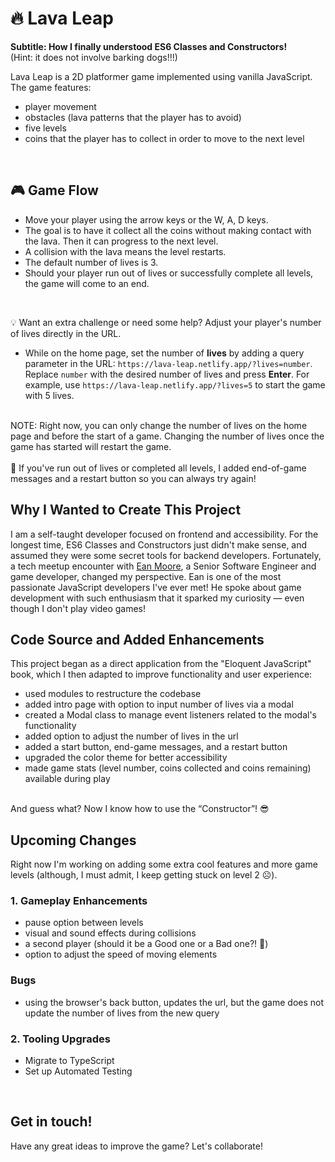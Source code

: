 # 🔥 Lava Leap 
<b>Subtitle: How I finally understood ES6 Classes and Constructors!</b>
<br>
(Hint: it does not involve barking dogs!!!)

Lava Leap is a 2D platformer game implemented using vanilla JavaScript. The game features:
- player movement
- obstacles (lava patterns that the player has to avoid)
- five levels
- coins that the player has to collect in order to move to the next level
<br>

## 🎮 Game Flow
- Move your player using the arrow keys or the W, A, D keys. 
- The goal is to have it collect all the coins without making contact with the lava. Then it can progress to the next level.
- A collision with the lava means the level restarts.
- The default number of lives is 3.
- Should your player run out of lives or successfully complete all levels, the game will come to an end.
<br>

💡 Want an extra challenge or need some help? Adjust your player's number of lives directly in the URL.
- While on the home page, set the number of **lives** by adding a query parameter in the URL: `https://lava-leap.netlify.app/?lives=number`. Replace `number` with the desired number of lives and press **Enter**. For example, use `https://lava-leap.netlify.app/?lives=5` to start the game with 5 lives. 
<br>
NOTE: Right now, you can only change the number of lives on the home page and before the start of a game. Changing the number of lives once the game has started will restart the game.
<br>
<br>
🔄 If you've run out of lives or completed all levels, I added end-of-game messages and a restart button so you can always try again!
<br>

## Why I Wanted to Create This Project
I am a self-taught developer focused on frontend and accessibility. For the longest time, ES6 Classes and Constructors just didn't make sense, and assumed they were some secret tools for backend developers. Fortunately, a tech meetup encounter with [Ean Moore](https://www.linkedin.com/in/ean-moore-948357103), a Senior Software Engineer and game developer, changed my perspective. Ean is one of the most passionate JavaScript developers I've ever met! He spoke about game development with such enthusiasm that it sparked my curiosity — even though I don't play video games!
<br>

## Code Source and Added Enhancements
This project began as a direct application from the "Eloquent JavaScript" book, which I then adapted to improve functionality and user experience:

- used modules to restructure the codebase 
- added intro page with option to input number of lives via a modal
- created a Modal class to manage event listeners related to the modal's functionality
- added option to adjust the number of lives in the url
- added a start button, end-game messages, and a restart button
- upgraded the color theme for better accessibility
- made game stats (level number, coins collected and coins remaining) available during play
<br>
And guess what? Now I know how to use the “Constructor”! 😎
<br>

## Upcoming Changes
Right now I'm working on adding some extra cool features and more game levels (although, I must admit, I keep getting stuck on level 2 ☹️).
<br>

### 1. Gameplay Enhancements
- pause option between levels
- visual and sound effects during collisions
- a second player (should it be a Good one or a Bad one?! 🤔)
- option to adjust the speed of moving elements

### Bugs
- using the browser's back button, updates the url, but the game does not update the number of lives from the new query


### 2. Tooling Upgrades
- Migrate to TypeScript
- Set up Automated Testing 
<br>


## Get in touch!
Have any great ideas to improve the game? Let's collaborate!

<!-- ## PS: A quick overview of all the (seven!) Classes and their roles: -->

<!-- 1. **Level**: Represents the game level with a 2D grid of cells, specifying where walls, actors (player, lava, coins) are located.
2. **State**: Represents the current state of the game, including the current level, actors, and the game's status (playing, won, lost).
3. **Vector**: Represents 2D vectors and is used for position and movement calculations.
4. **Player**: Represents the player character, which can move around the game grid.
5. **Lava**: Represents the moving lava obstacles in the game. The lava can move horizontally, vertically, or be static.
6. **Coin**: Represents the items that the player needs to collect to win the level.
7. **DOMDisplay**: Renders the game's state to the DOM, making the game playable in a browser.
<br>
<br>Plus, various utility functions that assist in managing player input, game animation, and interactions between actors. -->
